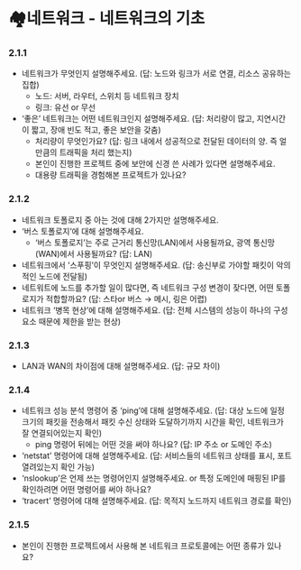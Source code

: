 # 🏘️네트워크 - 네트워크의 기초  
### 2.1.1

- 네트워크가 무엇인지 설명해주세요. (답: 노드와 링크가 서로 연결, 리소스 공유하는 집합)
    - 노드: 서버, 라우터, 스위치 등 네트워크 장치
    - 링크: 유선 or 무선
- ‘좋은’ 네트워크는 어떤 네트워크인지 설명해주세요. (답: 처리량이 많고, 지연시간이 짧고, 장애 빈도 적고, 좋은 보안을 갖춤)
    - 처리량이 무엇인가요? (답: 링크 내에서 성공적으로 전달된 데이터의 양. 즉 얼만큼의 트래픽을 처리 했는지)
    - 본인이 진행한 프로젝트 중에 보안에 신경 쓴 사례가 있다면 설명해주세요.
    - 대용량 트래픽을 경험해본 프로젝트가 있나요?

### 2.1.2

- 네트워크 토폴로지 중 아는 것에 대해 2가지만 설명해주세요.
- ‘버스 토폴로지’에 대해 설명해주세요.
    - ‘버스 토폴로지’는 주로 근거리 통신망(LAN)에서 사용될까요, 광역 통신망(WAN)에서 사용될까요? (답: LAN)
- 네트워크에서 ‘스푸핑’이 무엇인지 설명해주세요. (답: 송신부로 가야할 패킷이 악의적인 노드에 전달됨)
- 네트워트에 노드를 추가할 일이 많다면, 즉 네트워크 구성 변경이 잦다면, 어떤 토폴로지가 적합할까요? (답: 스타or 버스 → 메시, 링은 어렵)
- 네트워크 ‘병목 현상’에 대해 설명해주세요. (답: 전체 시스템의 성능이 하나의 구성 요소 때문에 제한을 받는 현상)

### 2.1.3

- LAN과 WAN의 차이점에 대해 설명해주세요. (답: 규모 차이)

### 2.1.4

- 네트워크 성능 분석 명령어 중 ‘ping’에 대해 설명해주세요. (답: 대상 노드에 일정 크기의 패킷을 전송해서 패킷 수신 상태와 도달하기까지 시간을 확인, 네트워크가 잘 연결되어있는지 확인)
    - ping 명령어 뒤에는 어떤 것을 써야 하나요? (답: IP 주소 or 도메인 주소)
- ‘netstat’ 명령어에 대해 설명해주세요. (답: 서비스들의 네트워크 상태를 표시, 포트 열려있는지 확인 가능)
- ‘nslookup’은 언제 쓰는 명령어인지 설명해주세요. or 특정 도메인에 매핑된 IP를 확인하려면 어떤 명령어를 써야 하나요?
- ‘tracert’ 명령어에 대해 설명해주세요. (답: 목적지 노드까지 네트워크 경로를 확인)

### 2.1.5

- 본인이 진행한 프로젝트에서 사용해 본 네트워크 프로토콜에는 어떤 종류가 있나요?
